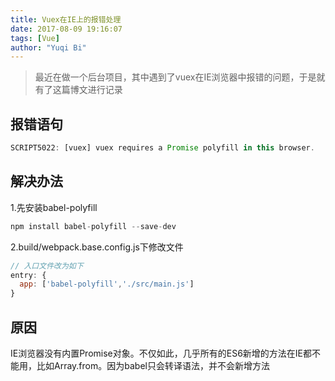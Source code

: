 ```yaml
---
title: Vuex在IE上的报错处理
date: 2017-08-09 19:16:07
tags: [Vue]
author: "Yuqi Bi"
---
```

> 最近在做一个后台项目，其中遇到了vuex在IE浏览器中报错的问题，于是就有了这篇博文进行记录

## 报错语句
```js
SCRIPT5022: [vuex] vuex requires a Promise polyfill in this browser.
```

## 解决办法
1.先安装babel-polyfill
```js
npm install babel-polyfill --save-dev

```
2.build/webpack.base.config.js下修改文件
```js
// 入口文件改为如下
entry: {
  app: ['babel-polyfill','./src/main.js']
}
```
## 原因
IE浏览器没有内置Promise对象。不仅如此，几乎所有的ES6新增的方法在IE都不能用，比如Array.from。因为babel只会转译语法，并不会新增方法
